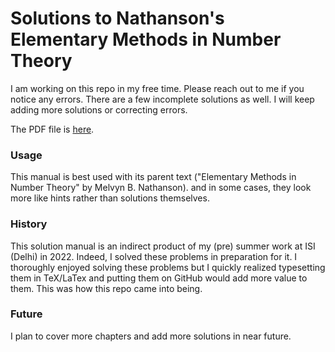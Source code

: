 # Solutions to Nathanson's Elementary Methods in Number Theory

I am working on this repo in my free time. Please reach out to me if you notice any errors. There are a few incomplete solutions as well. I will keep adding more solutions or correcting errors.

The PDF file is [here](https://github.com/ronhuidrom/nathanson-number-theory-solutions/blob/main/NathansonSolutions.pdf).

### Usage

This manual is best used with its parent text ("Elementary Methods in Number Theory" by Melvyn B. Nathanson).  and in some cases, they look more like hints rather than solutions themselves.

### History

This solution manual is an indirect product of my (pre) summer work at ISI (Delhi) in 2022. Indeed, I solved these problems in preparation for it. I thoroughly enjoyed solving these problems but I quickly realized typesetting them in TeX/LaTex and putting them on GitHub would add more value to them. This was how this repo came into being.

### Future

I plan to cover more chapters and add more solutions in near future.

